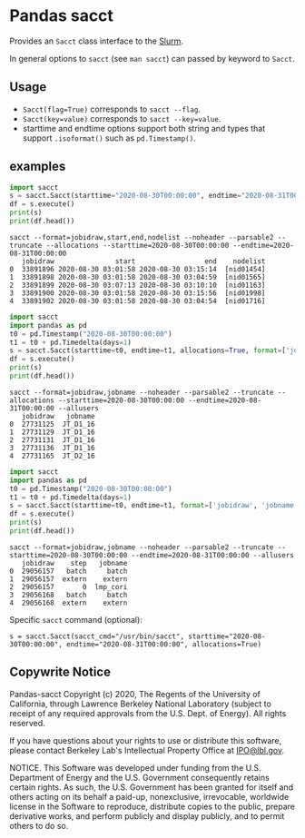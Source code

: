 # Pandas sacct

Provides an `Sacct` class interface to the [Slurm](https://slurm.schedmd.com).

In general options to `sacct` (see `man sacct`) can passed by keyword to `Sacct`.

## Usage

*  `Sacct(flag=True)` corresponds to `sacct --flag`.
*  `Sacct(key=value)` corresponds to `sacct --key=value`.
*  starttime and endtime options support both string and types that
   support `.isoformat()` such as `pd.Timestamp()`.

## examples

```python
import sacct
s = sacct.Sacct(starttime="2020-08-30T00:00:00", endtime="2020-08-31T00:00:00", allocations=True)
df = s.execute()
print(s)
print(df.head())
```

```
sacct --format=jobidraw,start,end,nodelist --noheader --parsable2 --truncate --allocations --starttime=2020-08-30T00:00:00 --endtime=2020-08-31T00:00:00
   jobidraw               start                 end    nodelist
0  33891896 2020-08-30 03:01:58 2020-08-30 03:15:14  [nid01454]
1  33891898 2020-08-30 03:01:58 2020-08-30 03:04:59  [nid01565]
2  33891899 2020-08-30 03:07:13 2020-08-30 03:10:10  [nid01163]
3  33891900 2020-08-30 03:01:58 2020-08-30 03:15:56  [nid01998]
4  33891902 2020-08-30 03:01:58 2020-08-30 03:04:54  [nid01716]
```

```python
import sacct
import pandas as pd
t0 = pd.Timestamp("2020-08-30T00:00:00")
t1 = t0 + pd.Timedelta(days=1)
s = sacct.Sacct(starttime=t0, endtime=t1, allocations=True, format=['jobidraw', 'jobname'], allusers=True)
df = s.execute()
print(s)
print(df.head())
```

```
sacct --format=jobidraw,jobname --noheader --parsable2 --truncate --allocations --starttime=2020-08-30T00:00:00 --endtime=2020-08-31T00:00:00 --allusers
   jobidraw   jobname
0  27731125  JT_D1_16
1  27731129  JT_D1_16
2  27731131  JT_D1_16
3  27731136  JT_D1_16
4  27731165  JT_D2_16
```

```python
import sacct
import pandas as pd
t0 = pd.Timestamp("2020-08-30T00:00:00")
t1 = t0 + pd.Timedelta(days=1)
s = sacct.Sacct(starttime=t0, endtime=t1, format=['jobidraw', 'jobname'], allusers=True)
df = s.execute()
print(s)
print(df.head())
```

```
sacct --format=jobidraw,jobname --noheader --parsable2 --truncate --starttime=2020-08-30T00:00:00 --endtime=2020-08-31T00:00:00 --allusers
   jobidraw    step   jobname
0  29056157   batch     batch
1  29056157  extern    extern
2  29056157       0  lmp_cori
3  29056168   batch     batch
4  29056168  extern    extern
```

Specific `sacct` command (optional):

```
s = sacct.Sacct(sacct_cmd="/usr/bin/sacct", starttime="2020-08-30T00:00:00", endtime="2020-08-31T00:00:00", allocations=True)
```

## Copywrite Notice

Pandas-sacct Copyright (c) 2020, The Regents of the University of California,
through Lawrence Berkeley National Laboratory (subject to receipt of
any required approvals from the U.S. Dept. of Energy). All rights reserved.

If you have questions about your rights to use or distribute this software,
please contact Berkeley Lab's Intellectual Property Office at
IPO@lbl.gov.

NOTICE.  This Software was developed under funding from the U.S. Department
of Energy and the U.S. Government consequently retains certain rights.  As
such, the U.S. Government has been granted for itself and others acting on
its behalf a paid-up, nonexclusive, irrevocable, worldwide license in the
Software to reproduce, distribute copies to the public, prepare derivative 
works, and  perform publicly and display publicly, and to permit others to do so.

